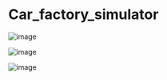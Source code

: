 # Car_factory_simulator

![image](https://user-images.githubusercontent.com/78417431/217347910-62f40669-a5a5-42f2-9df2-89ee4508f1b4.png)

![image](https://user-images.githubusercontent.com/78417431/217347939-cae32e3c-e36e-4373-bdfa-8d9f5ab3cfcb.png)


![image](https://user-images.githubusercontent.com/78417431/217347530-d78aeadc-6db6-41f4-be16-5185edce61c7.png)
